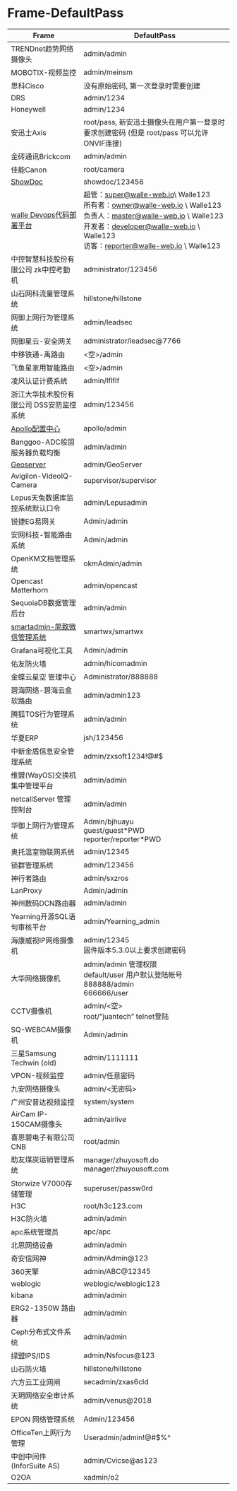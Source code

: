 # Frame-DefaultPass

| Frame                                                        | DefaultPass                                                  |
| ------------------------------------------------------------ | ------------------------------------------------------------ |
| TRENDnet趋势网络摄像头                                       | admin/admin                                                  |
| MOBOTIX-视频监控                                             | admin/meinsm                                                 |
| 思科Cisco                                                    | 没有原始密码, 第一次登录时需要创建                           |
| DRS                                                          | admin/1234                                                   |
| Honeywell                                                    | admin/1234                                                   |
| 安迅士Axis                                                   | root/pass, 新安迅士摄像头在用户第一登录时要求创建密码 (但是 root/pass 可以允许ONVIF连接) |
| 金砖通讯Brickcom                                             | admin/admin                                                  |
| 佳能Canon                                                    | root/camera                                                  |
| [ShowDoc](https://www.showdoc.com.cn/)                       | showdoc/123456                                               |
| [walle Devops代码部署平台](https://walle-web.io/)            | 超管：super@walle-web.io\ Walle123  <br />所有者：owner@walle-web.io \ Walle123  <br />负责人：master@walle-web.io \ Walle123  <br />开发者：developer@walle-web.io \ Walle123  <br />访客：reporter@walle-web.io \ Walle123 |
| 中控智慧科技股份有限公司 zk中控考勤机                        | administrator/123456                                         |
| 山石网科流量管理系统                                         | hillstone/hillstone                                          |
| 网御上网行为管理系统                                         | admin/leadsec                                                |
| 网御星云-安全网关                                            | administrator/leadsec@7766                                   |
| 中移铁通-禹路由                                              | <空>/admin                                                   |
| 飞鱼星家用智能路由                                           | <空>/admin                                                   |
| 凌风认证计费系统                                             | admin/lflflf                                                 |
| 浙江大华技术股份有限公司 DSS安防监控系统                     | admin/123456                                                 |
| [Apollo配置中心](https://github.com/ctripcorp/apollo)        | apollo/admin                                                 |
| Banggoo-ADC般固服务器负载均衡                                | admin/admin                                                  |
| [Geoserver](http://geoserver.org/)                           | admin/GeoServer                                              |
| Avigilon-VideoIQ-Camera                                      | supervisor/supervisor                                        |
| Lepus天兔数据库监控系统默认口令                              | admin/Lepusadmin                                             |
| 锐捷EG易网关                                                 | Admin/admin                                                  |
| 安网科技-智能路由系统                                        | Admin/admin                                                  |
| OpenKM文档管理系统                                           | okmAdmin/admin                                               |
| Opencast Matterhorn                                          | admin/opencast                                               |
| SequoiaDB数据管理后台                                        | admin/admin                                                  |
| [smartadmin-简致微信管理系统](https://www.suibianlu.com/21607.html)<br /> | smartwx/smartwx<br />                                        |
| Grafana可视化工具                                            | Admin/admin                                                  |
| 佑友防火墙                                                   | admin/hicomadmin                                             |
| 金蝶云星空 管理中心                                          | Administrator/888888                                         |
| 碧海网络-碧海云盒软路由                                      | admin/admin123                                               |
| 腾狐TOS行为管理系统                                          | admin/admin                                                  |
| 华夏ERP                                                      | jsh/123456                                                   |
| 中新金盾信息安全管理系统                                     | admin/zxsoft1234!@#$                                         |
| 维盟(WayOS)交换机集中管理平台                                | admin/admin                                                  |
| netcallServer 管理控制台                                     | admin/admin                                                  |
| 华御上网行为管理系统                                         | Admin/bjhuayu<br />guest/guest\*PWD<br />reporter/reporter\*PWD |
| 奥托温室物联网系统                                           | admin/12345                                                  |
| 锁群管理系统                                                 | admin/123456                                                 |
| 神行者路由                                                   | admin/sxzros                                                 |
| LanProxy                                                     | Admin/admin<br />                                            |
| 神州数码DCN路由器                                            | admin/admin                                                  |
| Yearning开源SQL语句审核平台                                  | admin/Yearning_admin                                         |
| 海康威视IP网络摄像机                                         | admin/12345<br />固件版本5.3.0以上要求创建密码               |
| 大华网络摄像机                                               | admin/admin 管理权限<br/>default/user 用户默认登陆帐号<br/>888888/admin<br/>666666/user |
| CCTV摄像机                                                   | admin/<空><br />root/”juantech” telnet登陆                   |
| SQ-WEBCAM摄像机                                              | Admin/admin                                                  |
| 三星Samsung Techwin (old)                                    | admin/1111111                                                |
| VPON-视频监控                                                | admin/任意密码                                               |
| 九安网络摄像头                                               | admin/<无密码>                                               |
| 广州安普达视频监控                                           | system/system                                                |
| AirCam IP-150CAM摄像头                                       | admin/airlive                                                |
| 喜恩碧电子有限公司CNB                                        | root/admin                                                   |
| 助友煤炭运销管理系统                                         | manager/zhuyosoft.do<br />manager/zhuyousoft.com             |
| Storwize V7000存储管理                                       | superuser/passw0rd                                           |
| H3C                                                          | root/h3c123.com                                              |
| H3C防火墙                                                    | admin/admin                                                  |
| apc系统管理员                                                | apc/apc                                                      |
| 北恩网络设备                                                 | admin/admin                                                  |
| 奇安信网神                                                   | admin/Admin@123                                              |
| 360天擎                                                      | admin/ABC@12345                                              |
| weblogic                                                     | weblogic/weblogic123                                         |
| kibana                                                       | admin/admin                                                  |
| ERG2-1350W 路由器                                            | admin/admin                                                  |
| Ceph分布式文件系统                                           | admin/admin                                                  |
| 绿盟IPS/IDS                                                  | admin/Nsfocus@123                                            |
| 山石防火墙                                                   | hillstone/hillstone                                          |
| 六方云工业网闸                                               | secadmin/zxas6cld                                            |
| 天玥网络安全审计系统                                         | admin/venus@2018                                             |
| EPON 网络管理系统                                            | Admin/123456                                                 |
| OfficeTen上网行为管理                                        | Useradmin/admin!@#$%^                                        |
| 中创中间件(InforSuite AS)                                        | admin/Cvicse@as123                                        |
| O2OA                                        | xadmin/o2                                        |

